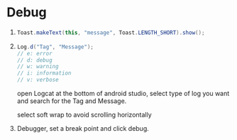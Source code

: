 # Debug

1. ```java
   Toast.makeText(this, "message", Toast.LENGTH_SHORT).show();
   ```

2. ```java
   Log.d("Tag", "Message");
   // e: error
   // d: debug
   // w: warning
   // i: information
   // v: verbose
   ```

   open Logcat at the bottom of android studio, select type of log you want and search for the Tag and Message.

   select soft wrap to avoid scrolling horizontally

3. Debugger, set a break point and click debug.
